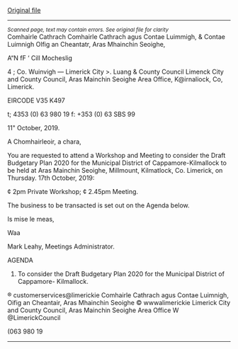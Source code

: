[Original file](https://www.limerick.ie/sites/default/files/media/documents/2019-10/01%20Agenda%20Budget%202020%20Meeting.pdf)

---
*<small>Scanned page, text may contain errors. See original file for clarity</small>*  
Comhairle Cathrach Comhairle Cathrach agus Contae Luimmigh,
& Contae Luimnigh Olfig an Cheantatr, Aras Mhainchin Seoighe,

A“N fF ‘ Cill Mocheslig

4 ; Co. Wuinvigh
— Limerick City >. Luang
& County Council Limenck City and County Council,
Aras Mainchin Seoighe Area Office,
K@irnaliock,
Co, Limerick.

EIRCODE V35 K497

t; 4353 (0) 63 980 19
f: +353 (0) 63 SBS 99

11" October, 2019.

A Chomhairleoir, a chara,

You are requested to attend a Workshop and Meeting to consider the Draft Budgetary Plan 2020
for the Municipal District of Cappamore-Kilmallock to be held at Aras Mainchin Seoighe,
Millmount, Kilmatlock, Co. Limerick, on Thursday. 17th October, 2019:

¢ 2pm Private Workshop;
¢ 2.45pm Meeting.

The business to be transacted is set out on the Agenda below.

Is mise le meas,

Waa

Mark Leahy,
Meetings Administrator.

AGENDA

1. To consider the Draft Budgetary Plan 2020 for the Municipal District of Cappamore-
Kilmallock.

® customerservices@limerickie
Comhairle Cathrach agus Contae Luimnigh, Oifig an Cheantair, Aras Mhainchin Seoighe © wwwalimerickie
Limerick City and County Council, Aras Mainchin Seoighe Area Office W @LimerickCouncil

(063 980 19


---
